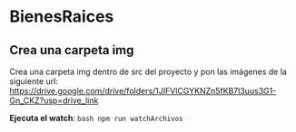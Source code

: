 # BienesRaices

## Crea una carpeta img

Crea una carpeta img dentro de src del proyecto y pon las imágenes de la siguiente url:
https://drive.google.com/drive/folders/1JIFVlCGYKNZn5fKB7l3uus3G1-Gn_CKZ?usp=drive_link

**Ejecuta el watch**:
    ```bash
    npm run watchArchivos
    ```

